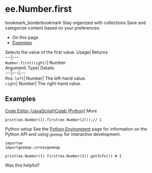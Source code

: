  
#  ee.Number.first
bookmark_borderbookmark Stay organized with collections  Save and categorize content based on your preferences.
  * On this page
  * [Examples](https://developers.google.com/earth-engine/apidocs/ee-number-first#examples)


Selects the value of the first value. 
Usage| Returns  
---|---  
`Number.first(right)`| Number  
Argument| Type| Details  
---|---|---  
this: `left`| Number| The left-hand value.  
`right`| Number| The right-hand value.  
## Examples
[Code Editor (JavaScript)](https://developers.google.com/earth-engine/apidocs/ee-number-first#code-editor-javascript-sample)[Colab (Python)](https://developers.google.com/earth-engine/apidocs/ee-number-first#colab-python-sample) More
```
print(ee.Number(1).first(ee.Number(2)));// 1
```
Python setup
See the [ Python Environment](https://developers.google.com/earth-engine/guides/python_install) page for information on the Python API and using `geemap` for interactive development.
```
importee
importgeemap.coreasgeemap
```
```
print(ee.Number(1).first(ee.Number(2)).getInfo()) # 1
```

Was this helpful?
